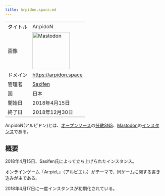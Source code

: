 ```yaml
---
title: Arpidon.space.md
---
```

<div>

|          |                                                                                                                                                                                                                                                                                                        |
|----------|--------------------------------------------------------------------------------------------------------------------------------------------------------------------------------------------------------------------------------------------------------------------------------------------------------|
| タイトル | Ar:pidoN                                                                                                                                                                                                                                                                                               |
| 画像     | [<img src="/images/thumb/0/00/Mastodon_logo.png/120px-Mastodon_logo.png" srcset="/images/thumb/0/00/Mastodon_logo.png/180px-Mastodon_logo.png 1.5x, /images/0/00/Mastodon_logo.png 2x" width="120" height="120" alt="Mastodon" />](/%E3%83%95%E3%82%A1%E3%82%A4%E3%83%AB:Mastodon_logo.png "Mastodon") |
| ドメイン | <a href="https://arpidon.space" rel="nofollow">https://arpidon.space</a>                                                                                                                                                                                                                               |
| 管理者   | <a href="https://arpidon.space/@saxifen" rel="nofollow">Saxifen</a>                                                                                                                                                                                                                                    |
| 国       | 日本                                                                                                                                                                                                                                                                                                   |
| 開始日   | 2018年4月15日                                                                                                                                                                                                                                                                                          |
| 終了日   | 2018年12月30日                                                                                                                                                                                                                                                                                         |

Ar:pidoN(アルピドン)とは、[オープンソース](/%E3%82%AA%E3%83%BC%E3%83%97%E3%83%B3%E3%82%BD%E3%83%BC%E3%82%B9 "オープンソース")の[分散SNS](/%E5%88%86%E6%95%A3SNS "分散SNS")、[Mastodon](/Mastodon "Mastodon")の[インスタンス](/%E3%82%A4%E3%83%B3%E3%82%B9%E3%82%BF%E3%83%B3%E3%82%B9 "インスタンス")である。

## 概要

2018年4月15日、Saxifen氏によって立ち上げられたインスタンス。

オンラインゲーム「Ar:pieL」（アルピエル）がテーマで、同ゲームに関する書き込みが主である。

2018年4月17日に一度インスタンスが初期化されている。

</div>
